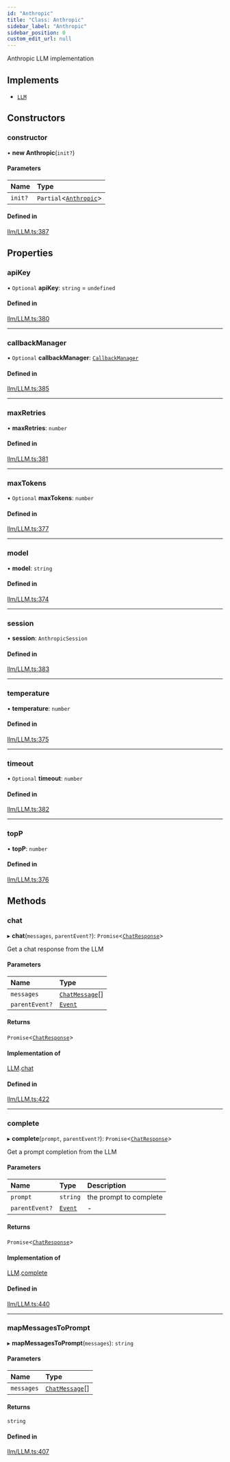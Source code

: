 ```yaml
---
id: "Anthropic"
title: "Class: Anthropic"
sidebar_label: "Anthropic"
sidebar_position: 0
custom_edit_url: null
---
```


Anthropic LLM implementation

## Implements

- [`LLM`](../interfaces/LLM.md)

## Constructors

### constructor

• **new Anthropic**(`init?`)

#### Parameters

| Name | Type |
| :------ | :------ |
| `init?` | `Partial`<[`Anthropic`](Anthropic.md)\> |

#### Defined in

[llm/LLM.ts:387](https://github.com/run-llama/LlamaIndexTS/blob/main/packages/core/src/llm/LLM.ts#L387)

## Properties

### apiKey

• `Optional` **apiKey**: `string` = `undefined`

#### Defined in

[llm/LLM.ts:380](https://github.com/run-llama/LlamaIndexTS/blob/main/packages/core/src/llm/LLM.ts#L380)

___

### callbackManager

• `Optional` **callbackManager**: [`CallbackManager`](CallbackManager.md)

#### Defined in

[llm/LLM.ts:385](https://github.com/run-llama/LlamaIndexTS/blob/main/packages/core/src/llm/LLM.ts#L385)

___

### maxRetries

• **maxRetries**: `number`

#### Defined in

[llm/LLM.ts:381](https://github.com/run-llama/LlamaIndexTS/blob/main/packages/core/src/llm/LLM.ts#L381)

___

### maxTokens

• `Optional` **maxTokens**: `number`

#### Defined in

[llm/LLM.ts:377](https://github.com/run-llama/LlamaIndexTS/blob/main/packages/core/src/llm/LLM.ts#L377)

___

### model

• **model**: `string`

#### Defined in

[llm/LLM.ts:374](https://github.com/run-llama/LlamaIndexTS/blob/main/packages/core/src/llm/LLM.ts#L374)

___

### session

• **session**: `AnthropicSession`

#### Defined in

[llm/LLM.ts:383](https://github.com/run-llama/LlamaIndexTS/blob/main/packages/core/src/llm/LLM.ts#L383)

___

### temperature

• **temperature**: `number`

#### Defined in

[llm/LLM.ts:375](https://github.com/run-llama/LlamaIndexTS/blob/main/packages/core/src/llm/LLM.ts#L375)

___

### timeout

• `Optional` **timeout**: `number`

#### Defined in

[llm/LLM.ts:382](https://github.com/run-llama/LlamaIndexTS/blob/main/packages/core/src/llm/LLM.ts#L382)

___

### topP

• **topP**: `number`

#### Defined in

[llm/LLM.ts:376](https://github.com/run-llama/LlamaIndexTS/blob/main/packages/core/src/llm/LLM.ts#L376)

## Methods

### chat

▸ **chat**(`messages`, `parentEvent?`): `Promise`<[`ChatResponse`](../interfaces/ChatResponse.md)\>

Get a chat response from the LLM

#### Parameters

| Name | Type |
| :------ | :------ |
| `messages` | [`ChatMessage`](../interfaces/ChatMessage.md)[] |
| `parentEvent?` | [`Event`](../interfaces/Event.md) |

#### Returns

`Promise`<[`ChatResponse`](../interfaces/ChatResponse.md)\>

#### Implementation of

[LLM](../interfaces/LLM.md).[chat](../interfaces/LLM.md#chat)

#### Defined in

[llm/LLM.ts:422](https://github.com/run-llama/LlamaIndexTS/blob/main/packages/core/src/llm/LLM.ts#L422)

___

### complete

▸ **complete**(`prompt`, `parentEvent?`): `Promise`<[`ChatResponse`](../interfaces/ChatResponse.md)\>

Get a prompt completion from the LLM

#### Parameters

| Name | Type | Description |
| :------ | :------ | :------ |
| `prompt` | `string` | the prompt to complete |
| `parentEvent?` | [`Event`](../interfaces/Event.md) | - |

#### Returns

`Promise`<[`ChatResponse`](../interfaces/ChatResponse.md)\>

#### Implementation of

[LLM](../interfaces/LLM.md).[complete](../interfaces/LLM.md#complete)

#### Defined in

[llm/LLM.ts:440](https://github.com/run-llama/LlamaIndexTS/blob/main/packages/core/src/llm/LLM.ts#L440)

___

### mapMessagesToPrompt

▸ **mapMessagesToPrompt**(`messages`): `string`

#### Parameters

| Name | Type |
| :------ | :------ |
| `messages` | [`ChatMessage`](../interfaces/ChatMessage.md)[] |

#### Returns

`string`

#### Defined in

[llm/LLM.ts:407](https://github.com/run-llama/LlamaIndexTS/blob/main/packages/core/src/llm/LLM.ts#L407)
